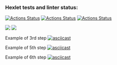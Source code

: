 ### Hexlet tests and linter status:
[![Actions Status](https://github.com/Asya-Kamaeva/frontend-project-lvl2/workflows/hexlet-check/badge.svg)](https://github.com/Asya-Kamaeva/frontend-project-lvl2/actions)
[![Actions Status](https://github.com/Asya-Kamaeva/frontend-project-lvl2/workflows/linter-test/badge.svg)](https://github.com/Asya-Kamaeva/frontend-project-lvl2/actions)
[![Actions Status](https://github.com/Asya-Kamaeva/frontend-project-lvl2/workflows/jest/badge.svg)](https://github.com/Asya-Kamaeva/frontend-project-lvl2/actions)

<a href="https://codeclimate.com/github/codeclimate/codeclimate/maintainability"><img src="https://api.codeclimate.com/v1/badges/a99a88d28ad37a79dbf6/maintainability" /></a>
<a href="https://codeclimate.com/github/codeclimate/codeclimate/test_coverage"><img src="https://api.codeclimate.com/v1/badges/a99a88d28ad37a79dbf6/test_coverage" /></a>

Example of 3rd step
[![asciicast](https://asciinema.org/a/vOEoCREH1RX6NOwodlz3VA8ff.svg)](https://asciinema.org/a/vOEoCREH1RX6NOwodlz3VA8ff)

Example of 5th step
[![asciicast](https://asciinema.org/a/2t7rKMAK23r9sQUDmd9x88dkd.svg)](https://asciinema.org/a/2t7rKMAK23r9sQUDmd9x88dkd)

Example of 6th step
[![asciicast](https://asciinema.org/a/Gil30JWZGNtGe36Kk0jFNUYj1.svg)](https://asciinema.org/a/Gil30JWZGNtGe36Kk0jFNUYj1)